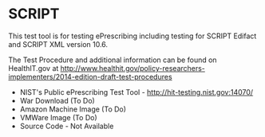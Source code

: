 SCRIPT
======

This test tool is for testing ePrescribing including testing for SCRIPT Edifact
and SCRIPT XML version 10.6.

The Test Procedure and additional information can be found on HealthIT.gov at
http://www.healthit.gov/policy-researchers-implementers/2014-edition-draft-test-procedures


+ NIST's Public ePrescribing Test Tool - http://hit-testing.nist.gov:14070/
+ War Download (To Do)
+ Amazon Machine Image (To Do)
+ VMWare Image (To Do)
+ Source Code - Not Available
